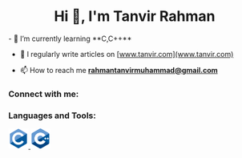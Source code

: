 <h1 align="center">Hi 👋, I'm Tanvir Rahman</h1>
- 🌱 I’m currently learning **C,C++**

- 📝 I regularly write articles on [www.tanvir.com](www.tanvir.com)

- 📫 How to reach me **rahmantanvirmuhammad@gmail.com**

<h3 align="left">Connect with me:</h3>
<p align="left">
</p>

<h3 align="left">Languages and Tools:</h3>
<p align="left"> <a href="https://www.cprogramming.com/" target="_blank" rel="noreferrer"> <img src="https://raw.githubusercontent.com/devicons/devicon/master/icons/c/c-original.svg" alt="c" width="40" height="40"/> </a> <a href="https://www.w3schools.com/cpp/" target="_blank" rel="noreferrer"> <img src="https://raw.githubusercontent.com/devicons/devicon/master/icons/cplusplus/cplusplus-original.svg" alt="cplusplus" width="40" height="40"/> </a> </p>
